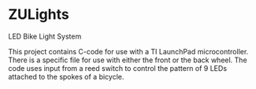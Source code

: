# ZULights
LED Bike Light System

This project contains C-code for use with a TI LaunchPad microcontroller. There is a specific file for use with either the front or the back wheel. The code uses input from a reed switch to control the pattern of 9 LEDs attached to the spokes of a bicycle.
